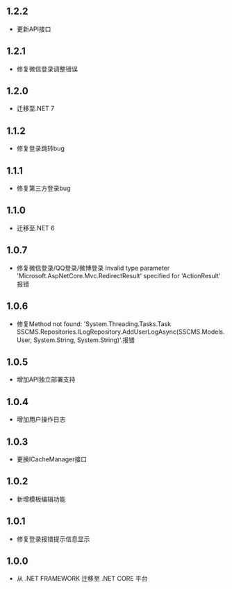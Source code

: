 ## 1.2.2
* 更新API接口

## 1.2.1
* 修复微信登录调整错误

## 1.2.0
* 迁移至.NET 7

## 1.1.2
* 修复登录跳转bug

## 1.1.1
* 修复第三方登录bug

## 1.1.0
* 迁移至.NET 6

## 1.0.7
* 修复微信登录/QQ登录/微博登录 Invalid type parameter 'Microsoft.AspNetCore.Mvc.RedirectResult' specified for 'ActionResult' 报错

## 1.0.6
* 修复Method not found: 'System.Threading.Tasks.Task SSCMS.Repositories.ILogRepository.AddUserLogAsync(SSCMS.Models.User, System.String, System.String)'.报错

## 1.0.5
* 增加API独立部署支持

## 1.0.4
* 增加用户操作日志

## 1.0.3
* 更换ICacheManager接口

## 1.0.2
* 新增模板编辑功能

## 1.0.1
* 修复登录报错提示信息显示

## 1.0.0
* 从 .NET FRAMEWORK 迁移至 .NET CORE 平台